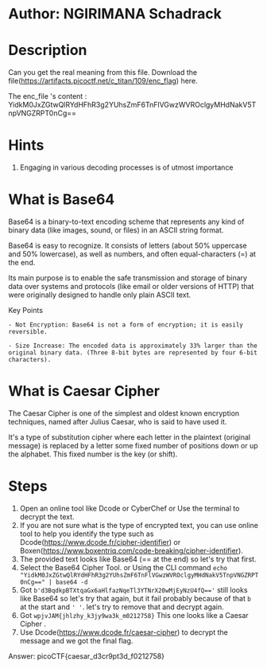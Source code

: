 # Author: NGIRIMANA Schadrack

# Description
Can you get the real meaning from this file. Download the file(https://artifacts.picoctf.net/c_titan/109/enc_flag) here. 

The enc_file 's content : YidkM0JxZGtwQlRYdHFhR3g2YUhsZmF6TnFlVGwzWVROclgyMHdNakV5TnpVNGZRPT0nCg==

# Hints
1.  Engaging in various decoding processes is of utmost importance

# What is Base64
Base64 is a binary-to-text encoding scheme that represents any kind of binary data (like images, sound, or files) in an ASCII string format.

Base64 is easy to recognize. It consists of letters (about 50% uppercase and 50% lowercase), as well as numbers, and often equal-characters (=) at the end. 

Its main purpose is to enable the safe transmission and storage of binary data over systems and protocols (like email or older versions of HTTP) that were originally designed to handle only plain ASCII text.

Key Points

    - Not Encryption: Base64 is not a form of encryption; it is easily reversible.

    - Size Increase: The encoded data is approximately 33% larger than the original binary data. (Three 8-bit bytes are represented by four 6-bit characters).

# What is Caesar Cipher
The Caesar Cipher is one of the simplest and oldest known encryption techniques, named after Julius Caesar, who is said to have used it.

It's a type of substitution cipher where each letter in the plaintext (original message) is replaced by a letter some fixed number of positions down or up the alphabet. This fixed number is the key (or shift).

# Steps
1. Open an online tool like Dcode or CyberChef or Use the terminal to decrypt the text.
2. If you are not sure what is the type of encrypted text, you can use online tool to help you identify the type such as Dcode(https://www.dcode.fr/cipher-identifier) or Boxen(https://www.boxentriq.com/code-breaking/cipher-identifier).
3. The provided text looks like Base64 (== at the end) so let's try that first.
4. Select the Base64 Cipher Tool. or Using the CLI command `echo "YidkM0JxZGtwQlRYdHFhR3g2YUhsZmF6TnFlVGwzWVROclgyMHdNakV5TnpVNGZRPT0nCg==" | base64 -d`
5. Got `b'd3BqdkpBTXtqaGx6aHlfazNqeTl3YTNrX20wMjEyNzU4fQ=='` still looks like Base64 so let's try that again, but it fail probably because of that `b` at the start and `' '`. let's try to remove that and decrypt again.
6. Got `wpjvJAM{jhlzhy_k3jy9wa3k_m0212758}` This one looks like a Caesar Cipher .
7. Use Dcode(https://www.dcode.fr/caesar-cipher) to decrypt the message and we got the final flag.

Answer: picoCTF{caesar_d3cr9pt3d_f0212758}

